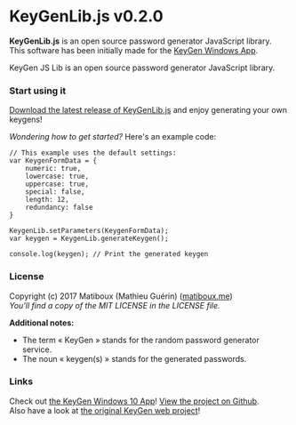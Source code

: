 # KeyGenLib.js v0.2.0

**KeyGenLib.js** is an open source password generator JavaScript library.  
This software has been initially made for the [KeyGen Windows App](https://www.microsoft.com/store/apps/9n1qncrnx6pb).

KeyGen JS Lib is an open source password generator JavaScript library.

### Start using it

[Download the latest release of KeyGenLib.js](https://github.com/matiboux/KeyGenLib.js/releases/latest) and enjoy generating your own keygens!

*Wondering how to get started?* Here's an example code:
```
// This example uses the default settings:
var KeygenFormData = {
	numeric: true,
	lowercase: true,
	uppercase: true,
	special: false,
	length: 12,
	redundancy: false
}

KeygenLib.setParameters(KeygenFormData);
var keygen = KeygenLib.generateKeygen();

console.log(keygen); // Print the generated keygen
```

### License

Copyright (c) 2017 Matiboux (Mathieu Guérin) ([matiboux.me](https://matiboux.me/))  
*You'll find a copy of the MIT LICENSE in the LICENSE file.*

**Additional notes:**
- The term « KeyGen » stands for the random password generator service.
- The noun « keygen(s) » stands for the generated passwords.

### Links

Check out [the KeyGen Windows 10 App](https://www.microsoft.com/store/apps/9n1qncrnx6pb)! [View the project on Github](https://github.com/matiboux/KeyGen-App).  
Also have a look at [the original KeyGen web project](https://github.com/matiboux/KeyGen)!
